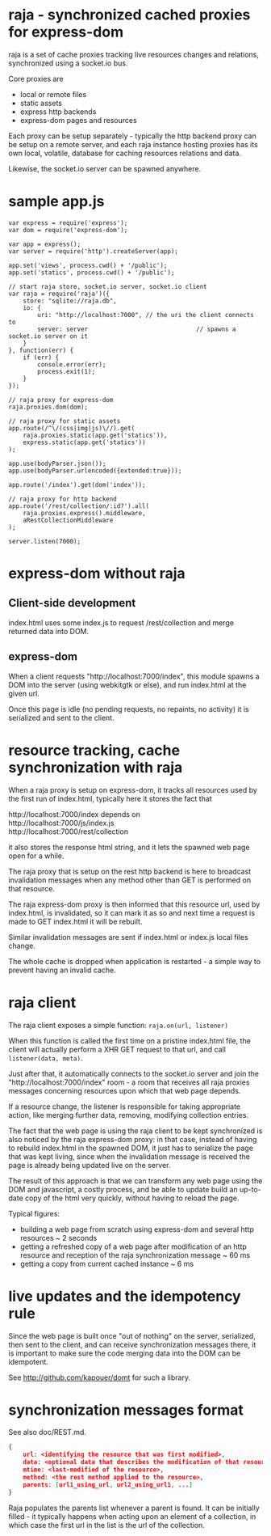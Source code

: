 raja - synchronized cached proxies for express-dom
==================================================

raja is a set of cache proxies tracking live resources changes and
relations, synchronized using a socket.io bus.

Core proxies are
- local or remote files
- static assets
- express http backends
- express-dom pages and resources

Each proxy can be setup separately - typically the http backend proxy can be
setup on a remote server, and each raja instance hosting proxies has its own
local, volatile, database for caching resources relations and data.

Likewise, the socket.io server can be spawned anywhere.


sample app.js
=============

```
var express = require('express');
var dom = require('express-dom');

var app = express();
var server = require('http').createServer(app);

app.set('views', process.cwd() + '/public');
app.set('statics', process.cwd() + '/public');

// start raja store, socket.io server, socket.io client
var raja = require('raja')({
	store: "sqlite://raja.db",
	io: {
		uri: "http://localhost:7000", // the uri the client connects to
		server: server								// spawns a socket.io server on it
	}
}, function(err) {
	if (err) {
		console.error(err);
		process.exit(1);
	}
});

// raja proxy for express-dom
raja.proxies.dom(dom);

// raja proxy for static assets
app.route(/^\/(css|img|js)\//).get(
	raja.proxies.static(app.get('statics')),
	express.static(app.get('statics'))
);

app.use(bodyParser.json());
app.use(bodyParser.urlencoded({extended:true}));

app.route('/index').get(dom('index'));

// raja proxy for http backend
app.route('/rest/collection/:id?').all(
	raja.proxies.express().middleware,
	aRestCollectionMiddleware
);

server.listen(7000);
```

express-dom without raja
========================

Client-side development
-----------------------

index.html uses some index.js to request /rest/collection and merge returned
data into DOM.

express-dom
-----------

When a client requests "http://localhost:7000/index", this module spawns a DOM
into the server (using webkitgtk or else), and run index.html at the given url.

Once this page is idle (no pending requests, no repaints, no activity) it
is serialized and sent to the client.


resource tracking, cache synchronization with raja
==================================================

When a raja proxy is setup on express-dom, it tracks all resources used by the
first run of index.html, typically here it stores the fact that

http://localhost:7000/index depends on  
 http://localhost:7000/js/index.js  
 http://localhost:7000/rest/collection

it also stores the response html string, and it lets the spawned web page open
for a while.

The raja proxy that is setup on the rest http backend is here to broadcast
invalidation messages when any method other than GET is performed on that
resource.

The raja express-dom proxy is then informed that this resource url, used by
index.html, is invalidated, so it can mark it as so and next time a request is
made to GET index.html it will be rebuilt.

Similar invalidation messages are sent if index.html or index.js local files
change.

The whole cache is dropped when application is restarted - a simple way to
prevent having an invalid cache.


raja client
===========

The raja client exposes a simple function: `raja.on(url, listener)`

When this function is called the first time on a pristine index.html file,
the client will actually perform a XHR GET request to that url, and call
`listener(data, meta)`.

Just after that, it automatically connects to the socket.io server and join
the "http://localhost:7000/index" room - a room that receives all raja proxies
messages concerning resources upon which that web page depends.

If a resource change, the listener is responsible for taking appropriate action,
like merging further data, removing, modifying collection entries.

The fact that the web page is using the raja client to be kept synchronized
is also noticed by the raja express-dom proxy: in that case, instead of having
to rebuild index.html in the spawned DOM, it just has to serialize the page
that was kept living, since when the invalidation message is received the page
is already being updated live on the server.

The result of this approach is that we can transform any web page using the DOM
and javascript, a costly process, and be able to update build an up-to-date
copy of the html very quickly, without having to reload the page.

Typical figures:
* building a web page from scratch using express-dom and several http
	resources ~ 2 seconds
* getting a refreshed copy of a web page after modification of an http
	resource and reception of the raja synchronization message ~ 60 ms
* getting a copy from current cached instance ~ 6 ms


live updates and the idempotency rule
=====================================

Since the web page is built once "out of nothing" on the server, serialized,
then sent to the client, and can receive synchronization messages there,
it is important to make sure the code merging data into the DOM can be
idempotent.

See http://github.com/kapouer/domt for such a library.


synchronization messages format
===============================

See also doc/REST.md.

```json
{
	url: <identifying the resource that was first modified>,
	data: <optional data that describes the modification of that resource>,
	mtime: <last-modified of the resource>,
	method: <the rest method applied to the resource>,
	parents: [url1_using_url, url2_using_url1, ...]
}
```

Raja populates the parents list whenever a parent is found.
It can be initially filled - it typically happens when acting upon an element
of a collection, in which case the first url in the list is the url of the
collection.

